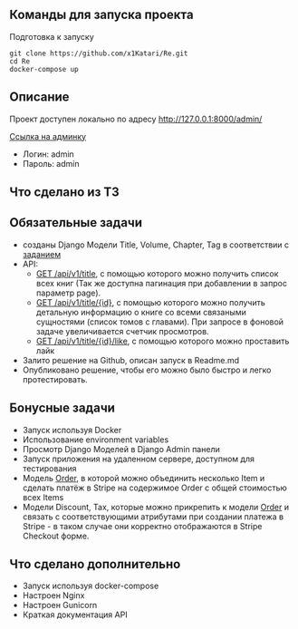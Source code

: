 ##  Команды для запуска проекта
Подготовка к запуску
```
git clone https://github.com/x1Katari/Re.git
cd Re
docker-compose up
```



## Описание
Проект доступен локально по адресу http://127.0.0.1:8000/admin/

[Ссылка на админку](http://127.0.0.1:8000/admin)   
- Логин: admin
- Пароль: admin

## Что сделано из ТЗ
## Обязательные задачи
- созданы Django Модели Title, Volume, Chapter, Tag в соответствии с [заданием](https://telegra.ph/Zadanie-10-01)
- API:
    - [GET /api/v1/title](http://127.0.0.1:8000/api/v1/title/), c помощью которого можно получить список всех книг (Так же доступна пагинация при добавлении в запрос параметр page).
    - [GET /api/v1/title/{id}](http://127.0.0.1:8000/api/v1/title/1/), c помощью которого можно получить детальную информацию о книге со всеми связаными сущностями (список томов с главами). При запросе в фоновой задаче увеличивается счетчик просмотров.
    - [GET /api/v1/title/{id}/like](http://127.0.0.1:8000/api/v1/title/1/like/), c помощью которого можно проставить лайк
- Залито решение на Github, описан запуск в Readme.md
- Опубликовано решение, чтобы его можно было быстро и легко протестировать. 
## Бонусные задачи
- Запуск используя Docker
- Использование environment variables
- Просмотр Django Моделей в Django Admin панели
- Запуск приложения на удаленном сервере, доступном для тестирования
- Модель [Order](http://romanpavliuchenko.ru/api/orders/orders/), в которой можно объединить несколько Item и сделать платёж в Stripe на содержимое Order c общей стоимостью всех Items
- Модели Discount, Tax, которые можно прикрепить к модели [Order](http://romanpavliuchenko.ru/api/orders/orders/pay/1/) и связать с соответствующими атрибутами при создании платежа в Stripe - в таком случае они корректно отображаются в Stripe Checkout форме. 

## Что сделано дополнительно
- Запуск используя docker-compose
- Настроен Nginx
- Настроен Gunicorn
- Краткая документация API
